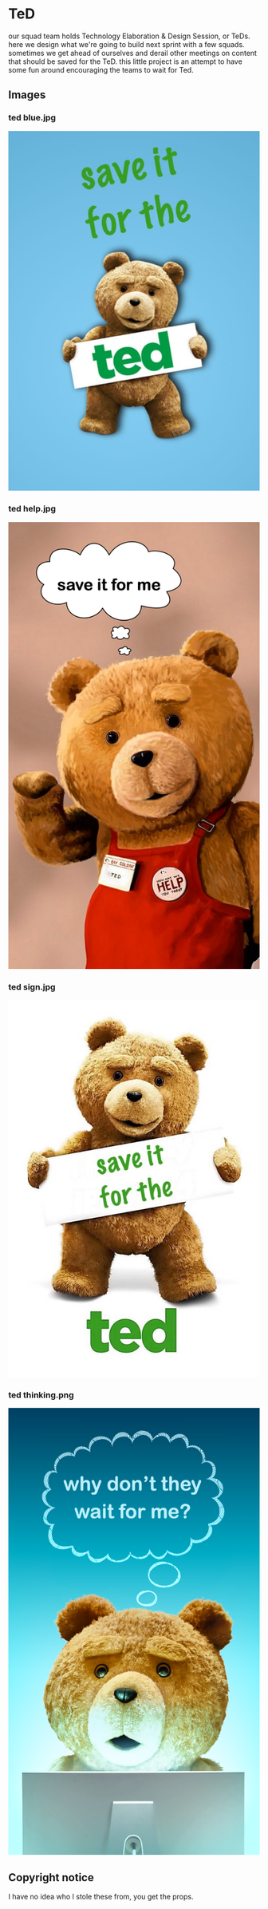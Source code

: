 # TeD
our squad team holds Technology Elaboration &amp; Design Session, or TeDs. here we design what we're going to build next sprint with a few squads. sometimes we get ahead of ourselves and derail other meetings on content that should be saved for the TeD. this little project is an attempt to have some fun around encouraging the teams to wait for Ted.

## Images

### ted blue.jpg

![Ted Blue](https://raw.githubusercontent.com/DavidLozzi/ted/master/ted%20blue.jpg)

### ted help.jpg

![Ted Help](https://raw.githubusercontent.com/DavidLozzi/ted/master/ted%20help.jpg)

### ted sign.jpg

![Ted Sign](https://raw.githubusercontent.com/DavidLozzi/ted/master/ted%20sign.jpeg)

### ted thinking.png

![Ted Thinking](https://raw.githubusercontent.com/DavidLozzi/ted/master/ted%20thinking.png)

## Copyright notice

I have no idea who I stole these from, you get the props.
